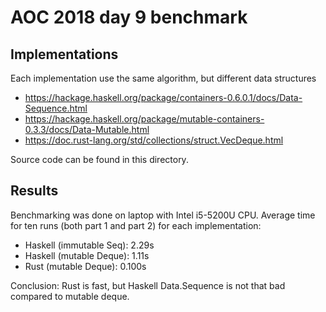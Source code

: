 # AOC 2018 day 9 benchmark

## Implementations

Each implementation use the same algorithm, but different data structures

* https://hackage.haskell.org/package/containers-0.6.0.1/docs/Data-Sequence.html
* https://hackage.haskell.org/package/mutable-containers-0.3.3/docs/Data-Mutable.html
* https://doc.rust-lang.org/std/collections/struct.VecDeque.html

Source code can be found in this directory.

## Results

Benchmarking was done on laptop with Intel i5-5200U CPU. Average time for ten
runs (both part 1 and part 2) for each implementation:

* Haskell (immutable Seq): 2.29s
* Haskell (mutable Deque): 1.11s
* Rust (mutable Deque): 0.100s

Conclusion: Rust is fast, but Haskell Data.Sequence is not that bad compared to
mutable deque.
